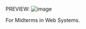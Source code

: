 PREVIEW:
![image](https://github.com/user-attachments/assets/3303b9b6-2809-4106-b336-4229f4e05622)

For Midterms in Web Systems.
